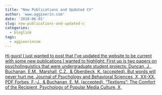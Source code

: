 ```yaml
---
title: "New Publications and Updated CV"
author: 'www.aggieerin.com'
date: '2018-06-01'
slug: new-publications-and-updated-c
categories:
  - bloglink
tags:
  - aggieerincom
---
```


[Hi guys! I just wanted to post that I've updated the website to be current with some new publications I wanted to highlight: First up is two papers on psycholinguistics that were undergraduate student projects: Duncan, J., Buchanan, E.M., Marshall, C.Z., & Oberdieck, K. (accepted). But words will never hurt me, Journal of Psychology and Behavioral Sciences, X, XX-XX. PDF Forbes, F.-J., & Buchanan, E. M. (accepted). “Textisms”: The Comfort of the Recipient, Psychology of Popular Media Culture, X,<i class="fas fa-external-link-alt"></i>](https://doomlab.github.io/post/new-publications-and-updated-cv/)

